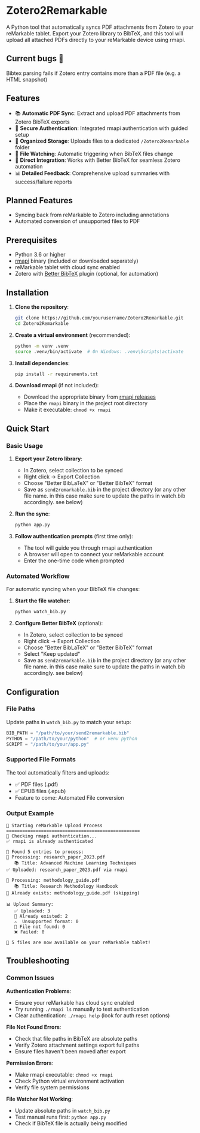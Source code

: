 # Zotero2Remarkable

A Python tool that automatically syncs PDF attachments from Zotero to your reMarkable tablet. Export your Zotero library to BibTeX, and this tool will upload all attached PDFs directly to your reMarkable device using rmapi.

## Current bugs 🐞

Bibtex parsing fails if Zotero entry contains more than a PDF file (e.g. a HTML snapshot)

## Features

- 📚 **Automatic PDF Sync**: Extract and upload PDF attachments from Zotero BibTeX exports
- 🔐 **Secure Authentication**: Integrated rmapi authentication with guided setup
- 📁 **Organized Storage**: Uploads files to a dedicated `/Zotero2Remarkable` folder
- 👀 **File Watching**: Automatic triggering when BibTeX files change
- 🚀 **Direct Integration**: Works with Better BibTeX for seamless Zotero automation
- 📊 **Detailed Feedback**: Comprehensive upload summaries with success/failure reports

## Planned Features
- Syncing back from reMarkable to Zotero including annotations
- Automated conversion of unsupported files to PDF

## Prerequisites

- Python 3.6 or higher
- [rmapi](https://github.com/ddvk/rmapi) binary (included or downloaded separately)
- reMarkable tablet with cloud sync enabled
- Zotero with [Better BibTeX](https://retorque.re/zotero-better-bibtex/) plugin (optional, for automation)

## Installation

1. **Clone the repository**:
   ```bash
   git clone https://github.com/yourusername/Zotero2Remarkable.git
   cd Zotero2Remarkable
   ```

2. **Create a virtual environment** (recommended):
   ```bash
   python -m venv .venv
   source .venv/bin/activate  # On Windows: .venv\Scripts\activate
   ```

3. **Install dependencies**:
   ```bash
   pip install -r requirements.txt
   ```

4. **Download rmapi** (if not included):
   - Download the appropriate binary from [rmapi releases](https://github.com/ddvk/rmapi/releases)
   - Place the `rmapi` binary in the project root directory
   - Make it executable: `chmod +x rmapi`

## Quick Start

### Basic Usage

1. **Export your Zotero library**:
   - In Zotero, select collection to be synced
   - Right click → Export Collection
   - Choose "Better BibLaTeX" or "Better BibTeX" format
   - Save as `send2remarkable.bib` in the project directory (or any other file name. in this case make sure to update the paths in watch.bib accordingly. see below)

2. **Run the sync**:
   ```bash
   python app.py
   ```

3. **Follow authentication prompts** (first time only):
   - The tool will guide you through rmapi authentication
   - A browser will open to connect your reMarkable account
   - Enter the one-time code when prompted

### Automated Workflow

For automatic syncing when your BibTeX file changes:

1. **Start the file watcher**:
   ```bash
   python watch_bib.py
   ```

2. **Configure Better BibTeX** (optional):
   - In Zotero, select collection to be synced
   - Right click → Export Collection
   - Choose "Better BibLaTeX" or "Better BibTeX" format
   - Select "Keep updated"
   - Save as `send2remarkable.bib` in the project directory (or any other file name. in this case make sure to update the paths in watch.bib accordingly. see below)

## Configuration

### File Paths

Update paths in `watch_bib.py` to match your setup:

```python
BIB_PATH = "/path/to/your/send2remarkable.bib"
PYTHON = "/path/to/your/python"  # or venv python
SCRIPT = "/path/to/your/app.py"
```

### Supported File Formats

The tool automatically filters and uploads:
- ✅ PDF files (.pdf)
- ✅ EPUB files (.epub)
- Feature to come: Automated File conversion

### Output Example
```
🚀 Starting reMarkable Upload Process
==================================================
🔐 Checking rmapi authentication...
✅ rmapi is already authenticated

📁 Found 5 entries to process:
📄 Processing: research_paper_2023.pdf
   📚 Title: Advanced Machine Learning Techniques
✅ Uploaded: research_paper_2023.pdf via rmapi

📄 Processing: methodology_guide.pdf
   📚 Title: Research Methodology Handbook
📄 Already exists: methodology_guide.pdf (skipping)

📊 Upload Summary:
   ✅ Uploaded: 3
   📄 Already existed: 2
   ⚠️  Unsupported format: 0
   📂 File not found: 0
   ❌ Failed: 0

🎉 5 files are now available on your reMarkable tablet!
```

## Troubleshooting

### Common Issues

**Authentication Problems**:
- Ensure your reMarkable has cloud sync enabled
- Try running `./rmapi ls` manually to test authentication
- Clear authentication: `./rmapi help` (look for auth reset options)

**File Not Found Errors**:
- Check that file paths in BibTeX are absolute paths
- Verify Zotero attachment settings export full paths
- Ensure files haven't been moved after export

**Permission Errors**:
- Make rmapi executable: `chmod +x rmapi`
- Check Python virtual environment activation
- Verify file system permissions

**File Watcher Not Working**:
- Update absolute paths in `watch_bib.py`
- Test manual runs first: `python app.py`
- Check if BibTeX file is actually being modified



